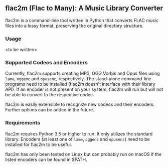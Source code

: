 ## flac2m (Flac to Many): A Music Library Converter ##

flac2m is a command-line tool written in Python that converts FLAC music files into a lossy format, preserving the original directory structure.


### Usage ###

\<to be written\>


### Supported Codecs and Encoders ####

Currently, flac2m supports creating MP3, OGG Vorbis and Opus files using `lame`, `oggenc` and `opusenc`, respectively. The stand-alone command-line programs need to be installed (flac2m doesn't interface with their library API). If an encoder is not present on your system, flac2m will run but will not be able to convert to the respective codec.

flac2m is easily extensible to recognize new codecs and their encoders. Further options can be added in the future.


### Requirements ###

flac2m requires Python 3.5 or higher to run. It only utilizes the standard library. Encoders (at least one of `lame`, `oggenc` and `opusenc`) need to be installed for flac2m to be useful.

flac2m has only been tested on Linux but can probably run on macOS if the listed encoders can be found in $PATH.

